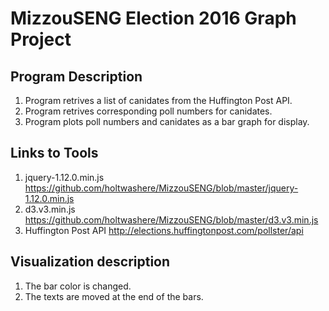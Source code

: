 # MizzouSENG Election 2016 Graph Project

## Program Description
1. Program retrives a list of canidates from the Huffington Post API. 
2. Program retrives corresponding poll numbers for canidates.
3. Program plots poll numbers and canidates as a bar graph for display.

## Links to Tools
1. jquery-1.12.0.min.js https://github.com/holtwashere/MizzouSENG/blob/master/jquery-1.12.0.min.js
2. d3.v3.min.js https://github.com/holtwashere/MizzouSENG/blob/master/d3.v3.min.js
1. Huffington Post API http://elections.huffingtonpost.com/pollster/api 

## Visualization description
1. The bar color is changed.
2. The texts are moved at the end of the bars.
